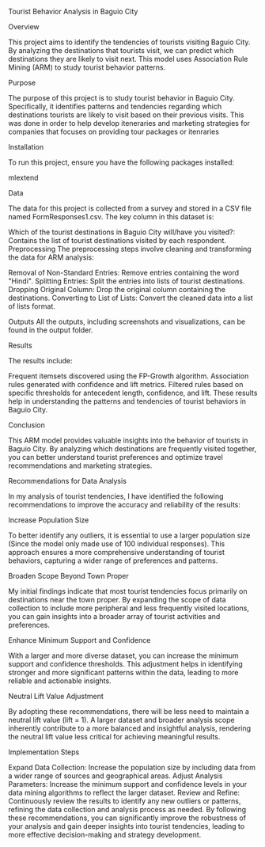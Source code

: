 Tourist Behavior Analysis in Baguio City

Overview

This project aims to identify the tendencies of tourists visiting Baguio City. By analyzing the destinations that tourists visit, we can predict which destinations they are likely to visit next. This model uses Association Rule Mining (ARM) to study tourist behavior patterns.

Purpose

The purpose of this project is to study tourist behavior in Baguio City. Specifically, it identifies patterns and tendencies regarding which destinations tourists are likely to visit based on their previous visits. This was done in order to help develop iteneraries and marketing strategies for companies that focuses on providing tour packages or itenraries

Installation

To run this project, ensure you have the following packages installed:

mlextend

Data

The data for this project is collected from a survey and stored in a CSV file named FormResponses1.csv. The key column in this dataset is:


Which of the tourist destinations in Baguio City will/have you visited?: Contains the list of tourist destinations visited by each respondent.
Preprocessing
The preprocessing steps involve cleaning and transforming the data for ARM analysis:


Removal of Non-Standard Entries: Remove entries containing the word "Hindi".
Splitting Entries: Split the entries into lists of tourist destinations.
Dropping Original Column: Drop the original column containing the destinations.
Converting to List of Lists: Convert the cleaned data into a list of lists format.


Outputs
All the outputs, including screenshots and visualizations, can be found in the output folder.


Results

The results include:


Frequent itemsets discovered using the FP-Growth algorithm.
Association rules generated with confidence and lift metrics.
Filtered rules based on specific thresholds for antecedent length, confidence, and lift.
These results help in understanding the patterns and tendencies of tourist behaviors in Baguio City.


Conclusion


This ARM model provides valuable insights into the behavior of tourists in Baguio City. By analyzing which destinations are frequently visited together, you can better understand tourist preferences and optimize travel recommendations and marketing strategies.



Recommendations for Data Analysis

In my analysis of tourist tendencies, I have identified the following recommendations to improve the accuracy and reliability of the results:



Increase Population Size

To better identify any outliers, it is essential to use a larger population size (Since the model only made use of 100 individual responses). This approach ensures a more comprehensive understanding of tourist behaviors, capturing a wider range of preferences and patterns.


Broaden Scope Beyond Town Proper

My initial findings indicate that most tourist tendencies focus primarily on destinations near the town proper. By expanding the scope of data collection to include more peripheral and less frequently visited locations, you can gain insights into a broader array of tourist activities and preferences.



Enhance Minimum Support and Confidence

With a larger and more diverse dataset, you can increase the minimum support and confidence thresholds. This adjustment helps in identifying stronger and more significant patterns within the data, leading to more reliable and actionable insights.


Neutral Lift Value Adjustment

By adopting these recommendations, there will be less need to maintain a neutral lift value (lift = 1). A larger dataset and broader analysis scope inherently contribute to a more balanced and insightful analysis, rendering the neutral lift value less critical for achieving meaningful results.


Implementation Steps

Expand Data Collection: Increase the population size by including data from a wider range of sources and geographical areas.
Adjust Analysis Parameters: Increase the minimum support and confidence levels in your data mining algorithms to reflect the larger dataset.
Review and Refine: Continuously review the results to identify any new outliers or patterns, refining the data collection and analysis process as needed.
By following these recommendations, you can significantly improve the robustness of your analysis and gain deeper insights into tourist tendencies, leading to more effective decision-making and strategy development.
